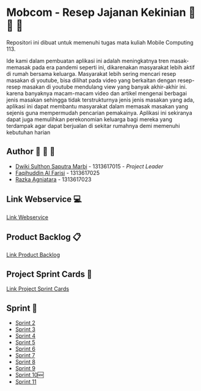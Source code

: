 # Mobcom - Resep Jajanan Kekinian :pizza: :hamburger: :fries:
Repositori ini dibuat untuk memenuhi tugas mata kuliah Mobile Computing 113. 

Ide kami dalam pembuatan aplikasi ini adalah meningkatnya tren masak-memasak pada era pandemi seperti ini, dikarenakan masyarakat lebih aktif di rumah bersama keluarga. Masyarakat lebih sering mencari resep masakan di youtube, bisa dilihat pada video yang berkaitan dengan resep-resep masakan  di youtube mendulang view yang banyak akhir-akhir ini.  karena banyaknya macam-macam video dan artikel mengenai berbagai jenis masakan sehingga tidak terstrukturnya jenis jenis masakan yang ada, aplikasi ini dapat membantu masyarakat dalam memasak masakan yang sejenis guna mempermudah pencarian pemakainya. Aplikasi ini sekiranya dapat juga memulihkan perekonomian keluarga bagi mereka yang terdampak agar dapat berjualan di sekitar rumahnya demi memenuhi kebutuhan harian

## Author :construction_worker: :construction_worker: :construction_worker:
* [Dwiki Sulthon Saputra Marbi](https://github.com/dwikimarbi) - 1313617015 - *Project Leader*
* [Faqihuddin Al Farisi](https://github.com/falfisme) - 1313617025
* [Razka Agniatara](https://github.com/Razka173) - 1313617023

## Link Webservice :computer:
[Link Webservice](https://github.com/dwikimarbi/Mobcom-WebService)

## Product Backlog :clipboard:
[Link Product Backlog](https://docs.google.com/spreadsheets/d/17UESCjCuMqcH6AoVo_Gtnt-EjXaEHkXbpOpHY_e4tcw/edit?usp=sharing)

## Project Sprint Cards :date:
[Link Project Sprint Cards](https://github.com/dwikimarbi/Mobcom/projects/2)

## Sprint :milky_way:
* [Sprint 2](https://github.com/dwikimarbi/Mobcom/tree/sprint2)
* [Sprint 3](https://github.com/dwikimarbi/Mobcom/tree/sprint3)
* [Sprint 4](https://github.com/dwikimarbi/Mobcom/tree/sprint4)
* [Sprint 5](https://github.com/dwikimarbi/Mobcom/tree/sprint5)
* [Sprint 6](https://github.com/dwikimarbi/Mobcom/tree/sprint6)
* [Sprint 7](https://github.com/dwikimarbi/Mobcom/tree/sprint7)
* [Sprint 8](https://github.com/dwikimarbi/Mobcom/tree/sprint8)
* [Sprint 9](https://github.com/dwikimarbi/Mobcom/tree/sprint9)
* [Sprint 10](https://github.com/dwikimarbi/Mobcom/tree/sprint10):new:
* [Sprint 11](https://github.com/dwikimarbi/Mobcom/tree/sprint11)


